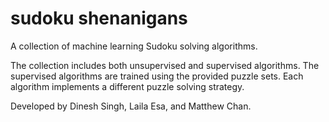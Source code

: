 # sudoku shenanigans

A collection of machine learning Sudoku solving algorithms. 

The collection includes both unsupervised and supervised algorithms. 
The supervised algorithms are trained using the provided puzzle sets.
Each algorithm implements a different puzzle solving strategy.

Developed by Dinesh Singh, Laila Esa, and Matthew Chan.
